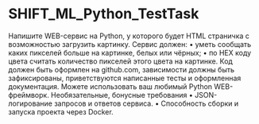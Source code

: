# SHIFT_ML_Python_TestTask

Напишите WEB-сервис на Python, у которого будет HTML страничка с возможностью
загрузить картинку.
Сервис должен:
• уметь сообщать каких пикселей больше на картинке, белых или чёрных;
• по HEX коду цвета считать количество пикселей этого цвета на картинке.
Код должен быть оформлен на github.com, зависимости должны быть зафиксированы,
приветствуются написанные тесты и оформленная документация.
Можете использовать ваш любимый Python WEB-фреймворк.
Необязательные, бонусные требования
• JSON-логирование запросов и ответов сервиса.
• Способность сборки и запуска проекта через Docker.
